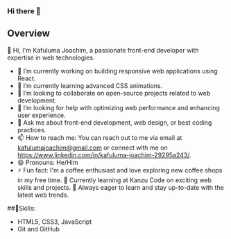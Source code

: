 ### Hi there 👋

## Overview

 👋 Hi, I'm Kafuluma Joachim, a passionate front-end developer with expertise in web technologies.

- 🔭 I’m currently working on building responsive web applications using React.
- 🌱 I’m currently learning advanced CSS animations.
- 👯 I’m looking to collaborate on open-source projects related to web development.
- 🤔 I’m looking for help with optimizing web performance and enhancing user experience.
- 💬 Ask me about front-end development, web design, or best coding practices.
- 📫 How to reach me: You can reach out to me via email at kafulumajoachim@gmail.com or connect with me on https://www.linkedin.com/in/kafuluma-joachim-29295a243/.
- 😄 Pronouns: He/Him
- ⚡ Fun fact: I'm a coffee enthusiast and love exploring new coffee shops in my free time.
💼 Currently learning at Kanzu Code on exciting web skills and projects.
🌱 Always eager to learn and stay up-to-date with the latest web trends.

##🔧Skills:
- HTML5, CSS3, JavaScript
- Git and GitHub



